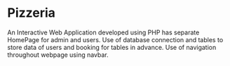 # Pizzeria

An Interactive Web Application developed using PHP has separate HomePage for admin and users. Use of database connection and tables to store data of users and booking for tables in advance. Use of navigation throughout webpage using navbar.
